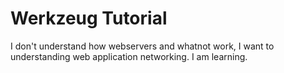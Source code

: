 # Werkzeug Tutorial

I don't understand how webservers and whatnot work, I want to understanding web application networking. I am learning. 


